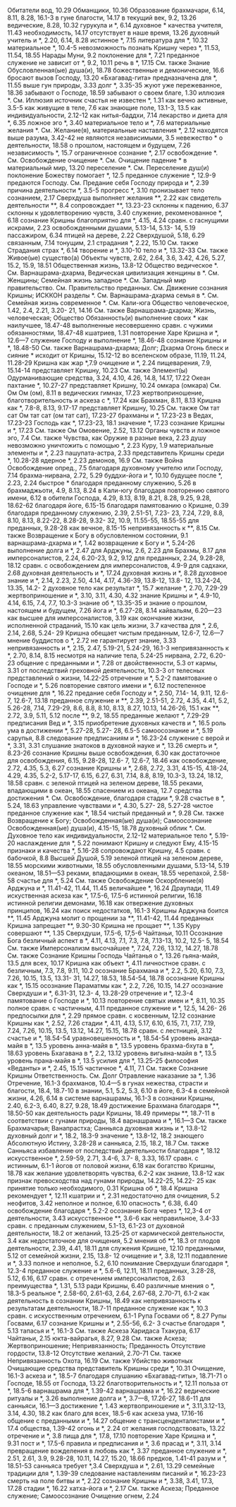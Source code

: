 Обитатели вод, 10.29
Обманщики, 10.36
Образование
	брахмачари, 6.14, 8.11, 8.28, 16.1-3
	в гуне благости, 14.17
	в текущий век, 9.2, 13.26
	ведические, 8.28, 10.32
	гурукула и *, 6.14
	духовное *
		качества учителя, 11.43
		необходимость, 14.17
		отсутствует в наше время, 13.26
	духовный учитель и *, 2.20, 6.14, 8.28
	истинное *, 7.15
	литература для *, 10.32
	материальное *, 10.4-5
		невозможность познать Кришну через *, 11.53, 11.54, 18.55
	Нарады Муни, 9.2
	поклонение для *, 7.21
	преданное служение не зависит от *, 9.2, 10.11
	речь в *, 17.15
	См. также Знание
Обусловленная(ые) душа(и), 18.78
	божественные и демонические, 16.6
	бросают вызов Господу, 13.20 «Бхагавад-гита» предназначена для *, 11.55
	выше гун природы, 3.33
	долг *, 3.35-35
	жуют уже пережеванное, 18.36
	забывают о Господе, 18.59
	забывают о своем благе, 1.30
	иллюзия *.
		См. Иллюзия
	источник счастья не известен *, 1.31
	как вечно активные, 3.5-5
	как живущие в теле, 7.6
	как знающие поле, 13.1-3, 13.5
	как индивидуальности, 2.12-12
	как нитья-баддхи, 7.14
	лекарство и диета для *, 6.35
	ложное эго *, 3.40
	материальное тело и *, 7.6
	материальные желания *.
		См. Желание(я), материальные
	наставления *, 2.12
	находятся выше разума, 3.42-42
	не являются независимыми, 3.5
	невежество *
	о деятельности, 18.58
	о прошлом, настоящем и будущем, 7.26
	независимость *, 15.7
	ограниченное сознание *, 2.17
	освобождение *.
		См. Освобождение
	очищение *.
		См. Очищение
	падение * в материальный мир, 13.20
	переселение *.
		См. Переселение душ(и)
	поклонение Божеству помогает *, 12.5
	преданное служение *, 12.9-9
	предаются Господу.
		См. Предание себя Господу
	природа и *, 2.39
	причина деятельности *, 3.5-5
	прогресс *, 3.10
	пронизывает тело сознанием, 2.17
	Сверхдуша
		выполняет желания **, 2.22
		как свидетель деятельности **, 8.4
		сопровождает **, 13.23-23
	склонны к падению, 6.37
	склонны к удовлетворению чувств, 3.40
	служение, рекоменованное *, 6.18
	сознание Кришны благоприятно для *, 4.15, 4.24
	сравн. с
		гаснущими искрами, 2.23
		освобожденными душами, 5.13-14, 5.13- 14, 5.19
		пассажиром, 6.34
		птицей на дереве, 2.22
		Сверхдушой, 5.18, 6.29
		связанным, 7.14
		тонущим, 2.1
	страдания *, 2.22, 15.10
		См. также Страдания
	страх *, 6.14
	творение и *, 3.10-10
	тело и *, 13.32-33
	См. также Живое(ые) существо(а)
Объекты чувств, 2.62, 2.64, 3.6, 3.42, 4.26, 5.27, 15.2, 15.9, 18.51
Общественная жизнь, 13.8-12
Общество
	ведическое *.
		См. Варнашрама-дхарма, Ведическая цивилизация
	женщины в *.
		См. Женщины; Семейная жизнь
	западное *.
		См. Западный мир
	правительство.
		См. Правительство
	преданных.
		См. Движение сознания Кришны; ИСККОН
	разделы *.
		См. Варнашрама-дхарма
	семья в *.
		См. Семейная жизнь
	современное *.
		См. Кали-юга
Общество человеческое, 1.42, 2.4, 2.21, 3.20- 21, 14.16
	См. также Варнашрама-дхарма; Жизнь, человеческая; Общество
Обязанность(и)
	выполнение своих * как наилучшее, 18.47-48
	выполненные несовершенно сравн. с чужими обязанностями, 18.47-48
	кшатриев, 1.31
	повторение Харе Кришна и *, 12.6—7
	служение Господу и выполнение *, 18.46-48
	сознание Кришны и *, 18.48-50
	См. также Варнашрама-дхарма; Долг; Дхарма
Огонь
	блеск и сияние * исходит от Кришны, 15.12-12
	во вселенском образе, 11.19, 11.24, 11.28-29
	Кришна как жар *,7.9
	очищение и *, 2.24
	пищеварения, 7.9, 15.14-14
	представляет Кришну, 10.23
	См. также Элемент(ы)
Одурманивающие средства, 3.24, 4.10, 4.26, 14.8, 14.17, 17.22
Океан
	пахтание *, 10.27-27
	представляет Кришну, 10.24
омкара (омкара)
	См. Ом
Ом (ом), 8.11
	в ведических гимнах, 17.23
	жертвоприношение, благотворительность и аскеза с *, 17.24
	как Брахман, 8.11, 8.13
	Кришна как *, 7.8-8, 8.13, 9.17-17
	представляет Кришну, 10.25
	См. также Ом тат сат
Ом тат сат (ом тат сат), 17.23-27
	брахманы и *, 17.23-23
	в Ведах, 17.23-23
	Господь как *, 17.23-23, 18.1
	значение *, 17.23
	сознание Кришны и *, 17.23
	См. также Ом
Омовение, 2.52, 13.12
Органы чувств
	и ложное эго, 7.4
	См. также Чувства, как
Оружие
	в разные века, 2.23
	душу невозможно уничтожить с помощью *, 2.23
	Куру, 1.9
	материальные элементы и *, 2.23
	пашупата-астра, 2.33
	представитель Кришны среди *, 10.28-28
	ядерное *, 2.23
	демонов, 16.9
	См. также Война
Освобождение
	опред., 7.5
	благодаря духовному учителю или Господу, 7.14
	брахма-нирвана, 2.72, 5.29
	буддхи-йога и *, 10.10
	будущее после *, 2.23, 2.24
	быстрое * благодаря преданному служению, 5.26
	в брахмаджьоти, 4.9, 8.13, 8.24
	в Кали-югу благодаря повторению святого имени, 6.12
	в обители Господа, 4.29, 8.13, 8.19, 8.21, 8.28, 9.25, 9.28, 18.62-62
		благодаря йоге, 6.15-15
		благодаря памятованию о Кришне, 0.39
		благодаря преданному служению, 2.39, 2.51-51, 7.23- 23, 7.24, 7.29, 8.8, 8.10, 8.13, 8.22-22, 8.28-28, 9.32- 32, 10.9, 11.55-55, 18.55-55
		для преданных, 9.28-28
		как вечное, 8.15-15
		непривязанность к **, 8.15
		См. также Возвращение к Богу
	в обусловленном состоянии, 9.1
	варнашрама-дхарма и *, 1.42
	возвращение к Богу и *, 5.24-26
	выполнение долга и *, 2.47
	для Арджуны, 2.6, 2.23
	для Брахмы, 8.17
	для имперсоналистов, 2.24, 6.20-23, 9.2, 9.12
	для преданных, 2.24, 9.28-28, 18.12
		сравн. с освобождением для имперсоналистов, 4.9-9
	для садхаки, 2.68
	духовная деятельность и *, 17.24
	духовная жизнь и *, 8.28
	духовное знание и *, 2.14, 2.23, 2.50, 4.14, 4.17, 4.36-39, 13.8-12, 13.8- 12, 13.24-24, 13.35, 14.2- 2
	духовное тело как результат *, 15.7
	желание *, 2.70, 7.29-29
	жертвоприношение и *, 3.10, 3.11, 4.30, 4.32
	знание Кришны и *, 4.9-10, 4.14, 6.15, 7.4, 7.7, 10.3-3
	знание об *, 13.35-35
	и знание о прошлом, настоящем и будущем, 7.26
	йога и *, 6.27-28, 8.14
	кайвальям, 6.20—23
	как высшее для имперсоналистов, 3.19
	как окончание жизни, исполненной страданий, 15.10
	как цель жизни, 3.7
	качества для *, 2.6, 2.14, 2.68, 5.24- 29
	Кришна обещает чистым преданным, 12.6-7, 12.6—7
	мнение буддистов о *, 2.72
	не гарантирует знание, 3.33
	непривязанность и *, 2.15, 2.47, 5.19-21, 5.24-29, 16.1-3
	непривязанность к *, 2.70, 8.14, 8.15
	несмотря на наличие тела, 5.24-25
	нирвана, 2.72, 6.20-23
	общение с преданными и *, 7.28
	от двойственности, 5.3
	от кармы, 3.31
	от последствий греховной деятельности, 10.3-3
	от телесных представлений о жизни, 14.22-25
	отречение и *, 5.2-2
	памятование о Господе и *, 5.26
	повторение святого имени и *, 6.12
	постепенное очищение для *, 16.22
	предание себя Господу и *, 2.50, 7.14- 14, 9.11, 12.6-7, 12.6-7, 13.18
	преданное служение
		и **, 2.39, 2.51-51, 2.72, 4.35, 4.41, 5.2, 5.26-28, 7.14, 7.29-29, 8.6, 8.8, 8.10, 8.13, 8.27, 10.13, 14.26-26, 15.1
		как **, 2.72, 3.9, 5.11, 5.12
		после **, 9.2, 18.55
	преданные желают *, 7.29-29
	предписания Вед и *, 3.15
	приобретение духовных качеств и *, 16.5
	роль ума в достижении *, 5.27-28, 5.27- 28, 6.5-5
	самоосознание и *, 5.19
	сарупья, 8.8
	следование предписаниям и *, 16.23-24
	служение с верой и *, 3.31, 3.31
	слушание знатоков в духовной науке и *, 13.26
	смерть и *, 8.23-26
	сознание Кришны
		выше освобождения, 6.30
		как достаточное для освобождения, 6.15, 9.28-28, 12.6- 7, 12.6-7, 18.46
		как освобождение, 2.72, 4.35, 5.3, 6.27
	сознание Кришны и *, 2.68, 2.72, 3.31, 4.15-15, 4.18-24, 4.29, 4.35, 5.2-2, 5.17-17, 6.15, 6.27, 6.31, 7.14, 8.8, 8.19, 10.3-3, 13.24, 18.12, 18.58
	сравн. с
		зеленой птицей на зеленом дереве, 18.55
		реками, впадающими в океан, 18.55
		спасением из океана, 12.7
	средства достижения *.
		См. Освобождение, благодаря
	стадии *, 9.28
	счастье в *, 5.24, 18.63
	управление чувствами и *, 4.30, 5.27- 28, 5.27-28
	чистое преданное служение как *, 18.54
	чистый преданный и *, 9.28
	См. также Возвращение к Богу; Освобожденная(ые) душа(и); Самоосознание
Освобожденная(ые) душа(и), 4.15-15, 18.78
	духовный облик *.
	См. Духовное тело
	как индивидуальности, 2.12-12
	материальное тело *, 5.19-20
	наслаждение для *, 5.22
	понимают Кришну и следуют Ему, 4.15-15
	признаки и качества *, 5.16-28
	сопровождают Кришну, 4.5
	сравн. с
		бабочкой, 8.8
		Высшей Душой, 5.19
		зеленой птицей на зеленом дереве, 18.55
		морскими животными, 18.55
		обусловленными душами, 5.13-14, 5.19
		океаном, 18.51—53
		реками, впадающими в океан, 18.55
		черепахой, 2.58-58
	счастье для *, 5.24
	См. также Освобождение
Оскорбление(я)
	Арджуна и *, 11.41-42, 11.44, 11.45
	величайшее *, 16.24
	Драупади, 11.49
	искуственная аскеза как *, 17.5-6, 17.5-6
	истинной религии, 16.18
	истинной религии демонами, 16.18
	как отвержение духовных принципов, 16.24
	как поиск недостатков, 16.1-3
	Кришны
		Арджуна боится **, 11.45
		Арджуна молит о прощении за **, 11.41-42, 11.44
	преданных
		Кришна запрещает **, 9.30-30
		Кришна не прощает **, 1.35
		Куру совершают **, 1.35
	Сверхдуши, 17.5-6, 17,5-6
	Чайтаньи, 10.11
Осознание Бога
	безличный аспект в *, 4.11, 4.13, 7.1, 7.3, 7.8, 7.13-13, 10.2, 12.5- 5, 18.54
		См. также Имперсонализм
	высочайшее *, 7.24, 7.26, 13.12, 14.27, 18.78
		См. также Сознание Кришны
	Господь Чайтанья о *, 13.26
	гьяна-майя, 13.5
	для всех, 10.17
	Кришна как объект *, 4.11
	личностное сравн. с безличным, 7.3, 7.8, 9.11, 10.2
	осознание Брахмана и *, 2.2, 5.20, 6.10, 7.3, 7.26, 10.15, 13.5, 13.31- 31, 14.27, 18.53, 18.54-54, 18.78
	осознание Кришны как *, 15.15
	осознание Параматмы как *, 2.2, 7.26, 10.15, 14.27
	осознание Сверхдуши и *, 6.31-31, 12.3- 4, 13.28-29
	отречение и *, 12.3-4
	памятование о Господе и *, 10.13
	повторение святых имен и *, 8.11, 10.35
	полное сравн. с частичным, 4.11
	преданное служение и *, 12.5, 14.26- 26
	предпосылки для *, 2.29
	прямое сравн. с косвенным, 12.12
	сознание Кришны как *, 2.52, 7.26
	стадии *, 4.11, 4.13, 5.17, 6.10, 6.15, 7.1, 7.17, 7.19, 7.24, 7.26, 10.15, 13.5, 13.12, 14.27, 15.15, 18.78
		сравн. с лестницей, 3.12
	счастье и *, 18.54-54
	уравновешенность и *, 18.54-54
	уровень ананда-майя в *, 13.5
	уровень анна-майя в *, 13.5
	уровень брахма-бхута в *, 18.63
	уровень Бхагавана в *, 2.2, 13.12
	уровень вигьяна-майя в *, 13.5
	уровень прана-майя в *, 13.5
	усилия для *, 13.25-25
	философия «Веданты» и *, 2.45, 15.15
	частичное *, 4.11, 7.1
		См. также Сознание Кришны
Ответственность.
	См. Долг
Отравление
	наказание за *, 1.36
Отречение, 16.1-3
	брахманов, 10.4—5
	в гунах нежества, страсти и благости, 18.4, 18.7-10
	в знании, 5.1, 5.2, 5.3, 6.10
	в йоге, 6.3-4
	в семейной жизни, 4.26, 6.14
	в системе варнашрамы, 16.1-3
	в сознании Кришны, 2.40, 6.2-3, 6.40, 8.27, 9.28, 18.49
		достижение Брахмана благодаря **, 18.50-50
		как деятельность ради Кришны, 18.49
		примеры **, 18.7-11
	в соответствии с гунами природы, 18.4
	варнашрама и *, 16.1—3
		См. также Брахмачарья; Ванапрастха; Санньяса
	духовная жизнь и *, 13.8-12
	духовный долг и *, 18.2, 18.3-9
	значение *, 13.8-12, 18.2
	знающего Абсолютную Истину, 3.28-28
	и санньяса, 2.15, 18.2, 18.7
		См. также Санньяса
	избавление от последствий деятельности благодаря *, 18.12
	искусственное *, 2.59-59, 2.71, 3.4-6, 3.7- 8, 3.33, 16.17
		сравн. с истинным, 6.1-1
	йогов от половой жизни, 6.18
	как богатство Кришны, 18.78
	как желание удовлетворять чувства, 6.2-2
	как знание, 13.8-12
	как признак превосходства над гунами природы, 14.22-25, 14.22- 25
	как принятие только необходимого, 0.31
	Кришна об *, 18.4
	Кришна рекомендует *, 12.11
	кшатрии и *, 2.31
	недостаточно для очищения, 5.2
	неофитов, 3.42
	неполное и полное, 6.10
	опасность *, 6.38, 6.40
	освобождение благодаря *, 5.2-2
	осознание Бога через *, 12,3-4
	от деятельности, 3.43
		искусственное **, 3.6-6
		как неправильное, 3.4-33
		сравн. с преданным служением, 5.1-13, 6.1-23
	от духовной деятельности, 18.2
	от желаний, 13.25-25
	от кармической деятельности, 3.4
		как недостаточное для очищения, 5.2
		мнения об **, 18.3
	от плодов деятельности, 2.39, 4.41, 18.11
	для служения Кришне, 12.10
	преданными, 5.12
	от семейной жизни, 2.15, 13.8- 12
	очищение и *, 3.8, 12.11
	подавление и *, 3.33
	полное и неполное, 5.2, 6.10
	понимание Сверхдуши благодаря *, 12.3-4
	преданное служение и *, 5.6-6, 12.11, 18.11
	преданных, 3.28-28, 5.12, 6.16, 6.17
		сравн. с отречением имперсоналистов, 2.63
	преимущества *, 1.31, 5.13
	ради Кришны, 6.40
	различные мнения о *, 18.3-5
	реальное *, 2.58-60, 2.61-63, 2.64, 2.67-68, 2.70-71, 6.1-2
		как деятельность в сознании Кришны, 18.49
		как непривязанность к результатам деятельности, 18.7-11
		преданное служение как *, 10.3
		сравн. с искусственным отречением, 6.1-1
	Рупа Госвами об *, 8.27
	Рупы Госвами, 6.17
	сознание Кришны и *, 2.55-56, 6.2- 3
	счастье благодаря *, 5.13
	тапасья и *, 16.1-3
		См. также Аскеза
	Харидаса Тхакура, 6.17
	Чайтаньи, 2.15
	юкта-вайрагья, 8.27, 9.28
		См. также Аскеза; Жертвоприношение; Непривязанность; Преданность
Отсутствие гордости, 13.8-12
Отсутствие желаний, 2.70-71
	См. также Непривязанность
Охота, 16.19
	См. также Убийство животных
Очищающие средства
	представитель Кришны среди *, 10.31
Очищение, 16.1-3
	аскеза и *, 18.5-7
	благодаря слушанию
		«Бхагавад-гиты», 18.71-71
		о Господе, 18.55
		от Господа, 13.22
	благотворительность и *, 12.11
		польза от *, 18.5-6
	варнашрама для *, 1.39-42
	варнашрама и *, 16.22
	ведические ритуалы и *, 3.26
	выполнение долга и *, 3.7—8, 17.26-27, 18.6-11
	для санньяси, 16.1—3
	достижение *, 1.43
	жертвоприношение и *, 3.11,3.12-13, 3.14, 4.30, 18.2
		как благо для всех, 18.5-6
	как аскеза ума, 17.16-16
	общение с преданными и *, 14.27
	общение с трансценденталистами и *, 17.4
	общества, 1.39-42
	огонь и *, 2.24
	от желания господствовать, 13.22
	отречение и *, 3.8
	пища для *, 17.8, 17.10
	повторение Харе Кришна и *, 9.31
	пост и *, 17.5-6
	правила и предписания и *, 3.6
	прасад и *, 3.11, 3.14
	превращение вожделения в любовь как *, 3.37
	преданное служение и *, 2.51, 2.61, 3.9, 9.28-28, 10.11, 14.27, 15.20, 18.66
	предков, 1.41-41
	разум и *, 18.51-53
	санньяса требует *,3.4
	Сверхдуша и *, 2.61, 13.29
	семейные традиции для *, 1.39-39
	следование наставлениям писаний и *, 16.23-23
	смерть на поле битвы и *, 2.22
	сознание Кришны и *, 3.38, 3.41, 17.3, 17.28
	стадии *, 16.22
	хатха-йога и *, 2.17
	См. также Аскеза; Преданное служение; Самоосознание
Очищение огнем, 2.24